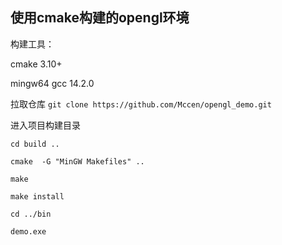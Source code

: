 ## 使用cmake构建的opengl环境
构建工具：

cmake 3.10+

mingw64 gcc 14.2.0

拉取仓库  `git clone https://github.com/Mccen/opengl_demo.git`


进入项目构建目录

`cd build ..`

`cmake  -G "MinGW Makefiles" ..`

`make`

`make install`

`cd ../bin`

`demo.exe`
